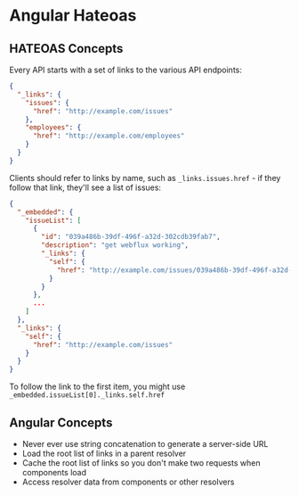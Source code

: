 # Angular Hateoas

## HATEOAS Concepts

Every API starts with a set of links to the various API endpoints:

```json
{
  "_links": {
    "issues": {
      "href": "http://example.com/issues"
    },
    "employees": {
      "href": "http://example.com/employees"
    }
  }
}
```

Clients should refer to links by name, such as `_links.issues.href` - if they follow that link, they'll see a list of issues:

```json
{
  "_embedded": {
    "issueList": [
      {
        "id": "039a486b-39df-496f-a32d-302cdb39fab7",
        "description": "get webflux working",
        "_links": {
          "self": {
            "href": "http://example.com/issues/039a486b-39df-496f-a32d-302cdb39fab7"
          }
        }
      },
      ...
    ]
  },
  "_links": {
    "self": {
      "href": "http://example.com/issues"
    }
  }
}
```

To follow the link to the first item, you might use `_embedded.issueList[0]._links.self.href`

## Angular Concepts

- Never ever use string concatenation to generate a server-side URL
- Load the root list of links in a parent resolver
- Cache the root list of links so you don't make two requests when components load
- Access resolver data from components or other resolvers
